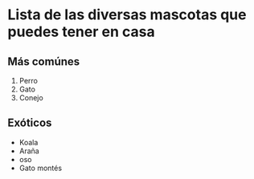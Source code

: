 # Lista de las diversas mascotas que puedes tener en casa

## Más comúnes

1. Perro
2. Gato
3. Conejo


## Exóticos

- Koala
- Araña
- oso
- Gato montés